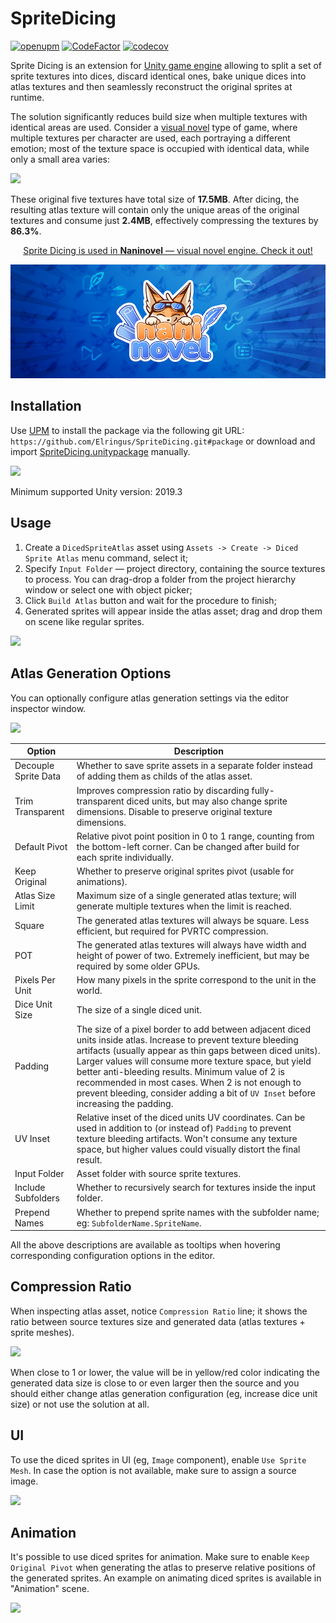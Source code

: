 # SpriteDicing

[![openupm](https://img.shields.io/npm/v/com.elringus.spritedicing?label=openupm&registry_uri=https://package.openupm.com)](https://openupm.com/packages/com.elringus.spritedicing/)
[![CodeFactor](https://www.codefactor.io/repository/github/elringus/spritedicing/badge)](https://www.codefactor.io/repository/github/elringus/spritedicing)
[![codecov](https://codecov.io/gh/Elringus/SpriteDicing/branch/master/graph/badge.svg?token=DBUTGP0Q7C)](https://codecov.io/gh/Elringus/SpriteDicing)

Sprite Dicing is an extension for [Unity game engine](https://unity3d.com) allowing to split a set of sprite textures into dices, discard identical ones, bake unique dices into atlas textures and then seamlessly reconstruct the original sprites at runtime.

The solution significantly reduces build size when multiple textures with identical areas are used. Consider a [visual novel](https://en.wikipedia.org/wiki/Visual_novel) type of game, where multiple textures per character are used, each portraying a different emotion; most of the texture space is occupied with identical data, while only a small area varies:

![](https://i.gyazo.com/af08d141e7a08b6a8e2ef60c07332bbf.png)

These original five textures have total size of **17.5MB**. After dicing, the resulting atlas texture will contain only the unique areas of the original textures and consume just **2.4MB**, effectively compressing the textures by **86.3%**.

<a href="https://naninovel.com">
  <p align="center">Sprite Dicing is used in <strong>Naninovel</strong> — visual novel engine. Check it out!</p>
  <p align="center"><img src="https://raw.githubusercontent.com/Elringus/CDN/main/naninovel-banner-wide.png"></p>
</a>

## Installation

Use [UPM](https://docs.unity3d.com/Manual/upm-ui.html) to install the package via the following git URL: `https://github.com/Elringus/SpriteDicing.git#package` or download and import [SpriteDicing.unitypackage](https://github.com/Elringus/SpriteDicing/raw/master/SpriteDicing.unitypackage) manually.

![](https://i.gyazo.com/b54e9daa9a483d9bf7f74f0e94b2d38a.gif)

Minimum supported Unity version: 2019.3

## Usage

1. Create a `DicedSpriteAtlas` asset using `Assets -> Create -> Diced Sprite Atlas` menu command, select it;
2. Specify `Input Folder` — project directory, containing the source textures to process. You can drag-drop a folder from the project hierarchy window or select one with object picker;
3. Click `Build Atlas` button and wait for the procedure to finish;
4. Generated sprites will appear inside the atlas asset; drag and drop them on scene like regular sprites.

![](https://i.gyazo.com/faddf19580d8e6c9e0660d61976b2bef.gif)

## Atlas Generation Options

You can optionally configure atlas generation settings via the editor inspector window.

![](https://i.gyazo.com/252de40911101e488a7e8e65a61924cd.png)

| Option | Description
| --- | --- |
| Decouple Sprite Data | Whether to save sprite assets in a separate folder instead of adding them as childs of the atlas asset. |
| Trim Transparent | Improves compression ratio by discarding fully-transparent diced units, but may also change sprite dimensions. Disable to preserve original texture dimensions. |
| Default Pivot | Relative pivot point position in 0 to 1 range, counting from the bottom-left corner. Can be changed after build for each sprite individually. |
| Keep Original | Whether to preserve original sprites pivot (usable for animations). |
| Atlas Size Limit | Maximum size of a single generated atlas texture; will generate multiple textures when the limit is reached. |
| Square | The generated atlas textures will always be square. Less efficient, but required for PVRTC compression. |
| POT | The generated atlas textures will always have width and height of power of two. Extremely inefficient, but may be required by some older GPUs. |
| Pixels Per Unit | How many pixels in the sprite correspond to the unit in the world. |
| Dice Unit Size | The size of a single diced unit. |
| Padding | The size of a pixel border to add between adjacent diced units inside atlas. Increase to prevent texture bleeding artifacts (usually appear as thin gaps between diced units). Larger values will consume more texture space, but yield better anti-bleeding results. Minimum value of 2 is recommended in most cases. When 2 is not enough to prevent bleeding, consider adding a bit of `UV Inset` before increasing the padding. |
| UV Inset | Relative inset of the diced units UV coordinates. Can be used in addition to (or instead of) `Padding` to prevent texture bleeding artifacts. Won't consume any texture space, but higher values could visually distort the final result. |
| Input Folder | Asset folder with source sprite textures. |
| Include Subfolders | Whether to recursively search for textures inside the input folder. |
| Prepend Names | Whether to prepend sprite names with the subfolder name; eg: `SubfolderName.SpriteName`. |

All the above descriptions are available as tooltips when hovering corresponding configuration options in the editor.

## Compression Ratio

When inspecting atlas asset, notice `Compression Ratio` line; it shows the ratio between source textures size and generated data (atlas textures + sprite meshes).

![](https://i.gyazo.com/c104f864bb4ce2b33760616ced9a9276.png)

When close to 1 or lower, the value will be in yellow/red color indicating the generated data size is close to or even larger then the source and you should either change atlas generation configuration (eg, increase dice unit size) or not use the solution at all.

## UI

To use the diced sprites in UI (eg, `Image` component), enable `Use Sprite Mesh`. In case the option is not available, make sure to assign a source image.

![](https://i.gyazo.com/8f22fe0bded5ae72b5ef662e842bcacf.png)

## Animation

It's possible to use diced sprites for animation. Make sure to enable `Keep Original Pivot` when generating the atlas to preserve relative positions of the generated sprites. An example on animating diced sprites is available in "Animation" scene.

![](https://i.gyazo.com/9df7af39368a7b17f067a03a50c41509.gif)
